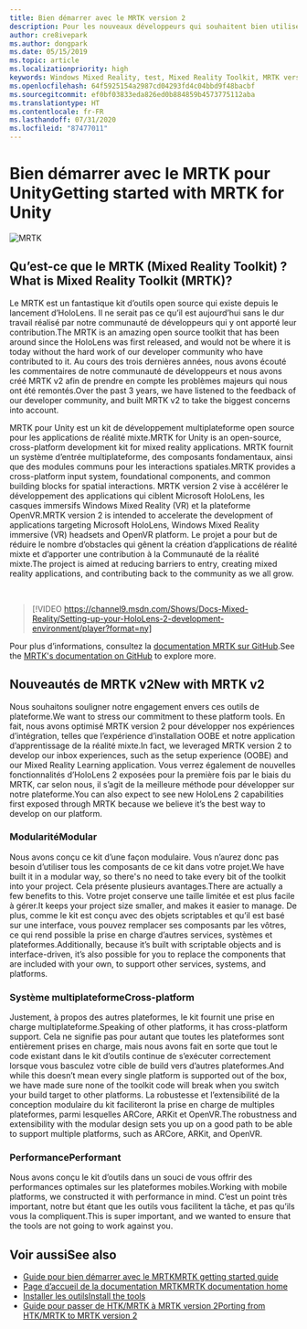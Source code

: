 ```yaml
---
title: Bien démarrer avec le MRTK version 2
description: Pour les nouveaux développeurs qui souhaitent bien utiliser le MRTK
author: cre8ivepark
ms.author: dongpark
ms.date: 05/15/2019
ms.topic: article
ms.localizationpriority: high
keywords: Windows Mixed Reality, test, Mixed Reality Toolkit, MRTK version 2, MRTK, outils, SDK, HoloLens, HoloLens 2
ms.openlocfilehash: 64f5925154a2987cd04293fd4c04bbd9f48bacbf
ms.sourcegitcommit: ef0bf03833eda826ed0b884859b4573775112aba
ms.translationtype: HT
ms.contentlocale: fr-FR
ms.lasthandoff: 07/31/2020
ms.locfileid: "87477011"
---
```

# <a name="getting-started-with-mrtk-for-unity"></a><span data-ttu-id="f519a-104">Bien démarrer avec le MRTK pour Unity</span><span class="sxs-lookup"><span data-stu-id="f519a-104">Getting started with MRTK for Unity</span></span>
![MRTK](images/UX/MRTK_UX_Hero.png)

## <a name="what-is-mixed-reality-toolkit-mrtk"></a><span data-ttu-id="f519a-106">Qu’est-ce que le MRTK (Mixed Reality Toolkit) ?</span><span class="sxs-lookup"><span data-stu-id="f519a-106">What is Mixed Reality Toolkit (MRTK)?</span></span>
<span data-ttu-id="f519a-107">Le MRTK est un fantastique kit d’outils open source qui existe depuis le lancement d’HoloLens. Il ne serait pas ce qu’il est aujourd’hui sans le dur travail réalisé par notre communauté de développeurs qui y ont apporté leur contribution.</span><span class="sxs-lookup"><span data-stu-id="f519a-107">The MRTK is an amazing open source toolkit that has been around since the HoloLens was first released, and would not be where it is today without the hard work of our developer community who have contributed to it.</span></span> <span data-ttu-id="f519a-108">Au cours des trois dernières années, nous avons écouté les commentaires de notre communauté de développeurs et nous avons créé MRTK v2 afin de prendre en compte les problèmes majeurs qui nous ont été remontés.</span><span class="sxs-lookup"><span data-stu-id="f519a-108">Over the past 3 years, we have listened to the feedback of our developer community, and built MRTK v2 to take the biggest concerns into account.</span></span>  

<span data-ttu-id="f519a-109">MRTK pour Unity est un kit de développement multiplateforme open source pour les applications de réalité mixte.</span><span class="sxs-lookup"><span data-stu-id="f519a-109">MRTK for Unity is an open-source, cross-platform development kit for mixed reality applications.</span></span> <span data-ttu-id="f519a-110">MRTK fournit un système d’entrée multiplateforme, des composants fondamentaux, ainsi que des modules communs pour les interactions spatiales.</span><span class="sxs-lookup"><span data-stu-id="f519a-110">MRTK provides a cross-platform input system, foundational components, and common building blocks for spatial interactions.</span></span> <span data-ttu-id="f519a-111">MRTK version 2 vise à accélérer le développement des applications qui ciblent Microsoft HoloLens, les casques immersifs Windows Mixed Reality (VR) et la plateforme OpenVR.</span><span class="sxs-lookup"><span data-stu-id="f519a-111">MRTK version 2 is intended to accelerate the development of applications targeting Microsoft HoloLens, Windows Mixed Reality immersive (VR) headsets and OpenVR platform.</span></span> <span data-ttu-id="f519a-112">Le projet a pour but de réduire le nombre d’obstacles qui gênent la création d’applications de réalité mixte et d’apporter une contribution à la Communauté de la réalité mixte.</span><span class="sxs-lookup"><span data-stu-id="f519a-112">The project is aimed at reducing barriers to entry, creating mixed reality applications, and contributing back to the community as we all grow.</span></span>

<br>

>[!VIDEO https://channel9.msdn.com/Shows/Docs-Mixed-Reality/Setting-up-your-HoloLens-2-development-environment/player?format=ny]

<span data-ttu-id="f519a-113">Pour plus d’informations, consultez la [documentation MRTK sur GitHub](https://microsoft.github.io/MixedRealityToolkit-Unity/README.html).</span><span class="sxs-lookup"><span data-stu-id="f519a-113">See the [MRTK's documentation on GitHub](https://microsoft.github.io/MixedRealityToolkit-Unity/README.html) to explore more.</span></span>

## <a name="new-with-mrtk-v2"></a><span data-ttu-id="f519a-114">Nouveautés de MRTK v2</span><span class="sxs-lookup"><span data-stu-id="f519a-114">New with MRTK v2</span></span>
<span data-ttu-id="f519a-115">Nous souhaitons souligner notre engagement envers ces outils de plateforme.</span><span class="sxs-lookup"><span data-stu-id="f519a-115">We want to stress our commitment to these platform tools.</span></span>  <span data-ttu-id="f519a-116">En fait, nous avons optimisé MRTK version 2 pour développer nos expériences d’intégration, telles que l’expérience d’installation OOBE et notre application d’apprentissage de la réalité mixte.</span><span class="sxs-lookup"><span data-stu-id="f519a-116">In fact, we leveraged MRTK version 2 to develop our inbox experiences, such as the setup experience (OOBE) and our Mixed Reality Learning application.</span></span>  <span data-ttu-id="f519a-117">Vous verrez également de nouvelles fonctionnalités d’HoloLens 2 exposées pour la première fois par le biais du MRTK, car selon nous, il s’agit de la meilleure méthode pour développer sur notre plateforme.</span><span class="sxs-lookup"><span data-stu-id="f519a-117">You can also expect to see new HoloLens 2 capabilities first exposed through MRTK because we believe it’s the best way to develop on our platform.</span></span> 

### <a name="modular"></a><span data-ttu-id="f519a-118">Modularité</span><span class="sxs-lookup"><span data-stu-id="f519a-118">Modular</span></span>
<span data-ttu-id="f519a-119">Nous avons conçu ce kit d’une façon modulaire. Vous n’aurez donc pas besoin d’utiliser tous les composants de ce kit dans votre projet.</span><span class="sxs-lookup"><span data-stu-id="f519a-119">We have built it in a modular way, so there's no need to take every bit of the toolkit into your project.</span></span>  <span data-ttu-id="f519a-120">Cela présente plusieurs avantages.</span><span class="sxs-lookup"><span data-stu-id="f519a-120">There are actually a few benefits to this.</span></span>  <span data-ttu-id="f519a-121">Votre projet conserve une taille limitée et est plus facile à gérer.</span><span class="sxs-lookup"><span data-stu-id="f519a-121">It keeps your project size smaller, and makes it easier to manage.</span></span>  <span data-ttu-id="f519a-122">De plus, comme le kit est conçu avec des objets scriptables et qu’il est basé sur une interface, vous pouvez remplacer ses composants par les vôtres, ce qui rend possible la prise en charge d’autres services, systèmes et plateformes.</span><span class="sxs-lookup"><span data-stu-id="f519a-122">Additionally, because it’s built with scriptable objects and is interface-driven, it’s also possible for you to replace the components that are included with your own, to support other services, systems, and platforms.</span></span>

### <a name="cross-platform"></a><span data-ttu-id="f519a-123">Système multiplateforme</span><span class="sxs-lookup"><span data-stu-id="f519a-123">Cross-platform</span></span>
<span data-ttu-id="f519a-124">Justement, à propos des autres plateformes, le kit fournit une prise en charge multiplateforme.</span><span class="sxs-lookup"><span data-stu-id="f519a-124">Speaking of other platforms, it has cross-platform support.</span></span>  <span data-ttu-id="f519a-125">Cela ne signifie pas pour autant que toutes les plateformes sont entièrement prises en charge, mais nous avons fait en sorte que tout le code existant dans le kit d’outils continue de s’exécuter correctement lorsque vous basculez votre cible de build vers d’autres plateformes.</span><span class="sxs-lookup"><span data-stu-id="f519a-125">And while this doesn’t mean every single platform is supported out of the box, we have made sure none of the toolkit code will break when you switch your build target to other platforms.</span></span>  <span data-ttu-id="f519a-126">La robustesse et l’extensibilité de la conception modulaire du kit faciliteront la prise en charge de multiples plateformes, parmi lesquelles ARCore, ARKit et OpenVR.</span><span class="sxs-lookup"><span data-stu-id="f519a-126">The robustness and extensibility with the modular design sets you up on a good path to be able to support multiple platforms, such as ARCore, ARKit, and OpenVR.</span></span>

### <a name="performant"></a><span data-ttu-id="f519a-127">Performance</span><span class="sxs-lookup"><span data-stu-id="f519a-127">Performant</span></span>
<span data-ttu-id="f519a-128">Nous avons conçu le kit d’outils dans un souci de vous offrir des performances optimales sur les plateformes mobiles.</span><span class="sxs-lookup"><span data-stu-id="f519a-128">Working with mobile platforms, we constructed it with performance in mind.</span></span>  <span data-ttu-id="f519a-129">C’est un point très important, notre but étant que les outils vous facilitent la tâche, et pas qu’ils vous la compliquent.</span><span class="sxs-lookup"><span data-stu-id="f519a-129">This is super important, and we wanted to ensure that the tools are not going to work against you.</span></span>

## <a name="see-also"></a><span data-ttu-id="f519a-130">Voir aussi</span><span class="sxs-lookup"><span data-stu-id="f519a-130">See also</span></span>
* [<span data-ttu-id="f519a-131">Guide pour bien démarrer avec le MRTK</span><span class="sxs-lookup"><span data-stu-id="f519a-131">MRTK getting started guide</span></span>](https://microsoft.github.io/MixedRealityToolkit-Unity/Documentation/GettingStartedWithTheMRTK.html)
* [<span data-ttu-id="f519a-132">Page d’accueil de la documentation MRTK</span><span class="sxs-lookup"><span data-stu-id="f519a-132">MRTK documentation home</span></span>](https://microsoft.github.io/MixedRealityToolkit-Unity/README.html)
* [<span data-ttu-id="f519a-133">Installer les outils</span><span class="sxs-lookup"><span data-stu-id="f519a-133">Install the tools</span></span>](install-the-tools.md)
* [<span data-ttu-id="f519a-134">Guide pour passer de HTK/MRTK à MRTK version 2</span><span class="sxs-lookup"><span data-stu-id="f519a-134">Porting from HTK/MRTK to MRTK version 2</span></span>](https://microsoft.github.io/MixedRealityToolkit-Unity/Documentation/HTKToMRTKPortingGuide.html)
